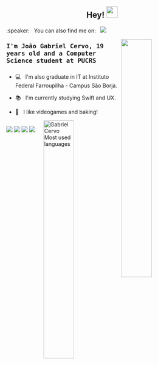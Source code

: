 <h2 align="center"> Hey! <img src="https://media.giphy.com/media/hvRJCLFzcasrR4ia7z/giphy.gif" width="30px">  </h2>

<p align="left">
 

  <p> :speaker: &nbsp; You can also find me on:
      &nbsp;
       <img src="https://img.shields.io/badge/-LinkedIn-blue?style=for-the-badge&logo=Linkedin&logoColor=white&link=https://www.linkedin.com/in/joaogabrielcervo/)"/> 
  <br />
</p>

<p width="50%" align="right">

</p>


<img align="right" width="40%" src="https://media2.giphy.com/media/LMcB8XospGZO8UQq87/giphy.gif?cid=ecf05e4741bce68b6f940ff1ad9e1167f8d8351d382e3982&rid=giphy.gif"/>

### <samp>  I'm João Gabriel Cervo, 19 years old and a Computer Science student at PUCRS </samp>

###

- :computer: &nbsp; I'm also graduate in IT at Instituto Federal Farroupilha - Campus São Borja.

- :books: &nbsp;  I'm currently studying Swift and UX.

- 💬 &nbsp; I like videogames and baking!

[<img align="right" src="https://github-readme-stats.vercel.app/api/top-langs/?username=Gabriel-Cervo&layout=compact&theme=radical" alt="Gabriel Cervo Most used languages" width="40%" />](https://github.com/gabriel-cervo)

##

<img src="https://img.shields.io/badge/-Swift-ed9121" /> <img src="https://img.shields.io/badge/-JS/TS-fff200" /> <img src="https://img.shields.io/badge/-React%20JS-2a9df4" /> <img src="https://img.shields.io/badge/-React%20Native-03254c" />  
